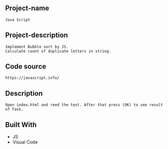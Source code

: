 ## Project-name
	Java Script

## Project-description
	Implement Bubble sort by JS.
	Calculate count of duplicate letters in string.


## Code source
	https://javascript.info/


## Description
	Open index.html and reed the text. After that press (OK) to see result of Task.


## Built With
- JS
- Visual Code
